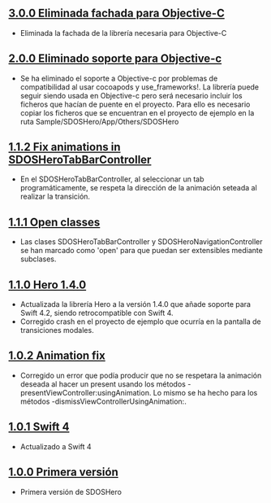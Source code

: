 ## [3.0.0 Eliminada fachada para Objective-C](https://github.com/SDOSLabs/SDOSHero/tree/v3.0.0)

- Eliminada la fachada de la librería necesaria para Objective-C

## [2.0.0 Eliminado soporte para Objective-c](https://github.com/SDOSLabs/SDOSHero/tree/v2.0.0)

- Se ha eliminado el soporte a Objective-c por problemas de compatibilidad al usar cocoapods y use_frameworks!. La librería puede seguir siendo usada en Objective-c pero será necesario incluir los ficheros que hacían de puente en el proyecto. Para ello es necesario copiar los ficheros que se encuentran en el proyecto de ejemplo en la ruta Sample/SDOSHero/App/Others/SDOSHero

## [1.1.2 Fix animations in SDOSHeroTabBarController](https://github.com/SDOSLabs/SDOSHero/tree/v1.1.2)

- En el SDOSHeroTabBarController, al seleccionar un tab programáticamente, se respeta la dirección de la animación seteada al realizar la transición.

## [1.1.1 Open classes](https://github.com/SDOSLabs/SDOSHero/tree/v1.1.1)

- Las clases SDOSHeroTabBarController y SDOSHeroNavigationController se han marcado como 'open' para que puedan ser extensibles mediante subclases.

## [1.1.0 Hero 1.4.0](https://github.com/SDOSLabs/SDOSHero/tree/v1.1.0)

- Actualizada la librería Hero a la versión 1.4.0 que añade soporte para Swift 4.2, siendo retrocompatible con Swift 4.
- Corregido crash en el proyecto de ejemplo que ocurría en la pantalla de transiciones modales.

## [1.0.2 Animation fix](https://github.com/SDOSLabs/SDOSHero/tree/v1.0.2)

- Corregido un error que podía producir que no se respetara la animación deseada al hacer un present usando los métodos -presentViewController:usingAnimation. Lo mismo se ha hecho para los métodos -dismissViewControllerUsingAnimation:.

## [1.0.1 Swift 4](https://github.com/SDOSLabs/SDOSHero/tree/v1.0.1)

- Actualizado a Swift 4

## [1.0.0 Primera versión](https://github.com/SDOSLabs/SDOSHero/tree/v1.0.0)

- Primera versión de SDOSHero
